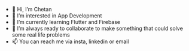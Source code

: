 - 👋 Hi, I’m Chetan
- 👀 I’m interested in App Development
- 🌱 I’m currently learning Flutter and Firebase
- 💞️ I’m always ready to collaborate to make something that could solve some real life problems
- 📫 You can reach me via insta, linkedin or email

<!---
chetan2332/chetan2332 is a ✨ special ✨ repository because its `README.md` (this file) appears on your GitHub profile.
You can click the Preview link to take a look at your changes.
--->
